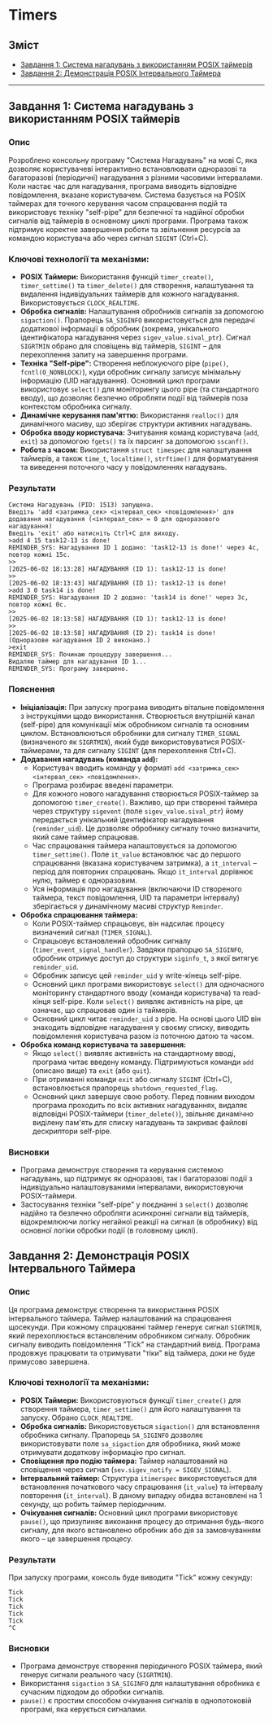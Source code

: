 # Timers

## Зміст
- [Завдання 1: Система нагадувань з використанням POSIX таймерів](#завдання-1-система-нагадувань-з-використанням-posix-таймерів)
- [Завдання 2: Демонстрація POSIX Інтервального Таймера](#завдання-2-демонстрація-posix-інтервального-таймера)
---

## Завдання 1: Система нагадувань з використанням POSIX таймерів

### Опис
Розроблено консольну програму "Система Нагадувань" на мові C, яка дозволяє користувачеві інтерактивно встановлювати одноразові та багаторазові (періодичні) нагадування з різними часовими інтервалами. Коли настає час для нагадування, програма виводить відповідне повідомлення, вказане користувачем. Система базується на POSIX таймерах для точного керування часом спрацювання подій та використовує техніку "self-pipe" для безпечної та надійної обробки сигналів від таймерів в основному циклі програми. Програма також підтримує коректне завершення роботи та звільнення ресурсів за командою користувача або через сигнал `SIGINT` (Ctrl+C).

### Ключові технології та механізми:
- **POSIX Таймери:** Використання функцій `timer_create()`, `timer_settime()` та `timer_delete()` для створення, налаштування та видалення індивідуальних таймерів для кожного нагадування. Використовується `CLOCK_REALTIME`.
- **Обробка сигналів:** Налаштування обробників сигналів за допомогою `sigaction()`. Прапорець `SA_SIGINFO` використовується для передачі додаткової інформації в обробник (зокрема, унікального ідентифікатора нагадування через `sigev_value.sival_ptr`). Сигнал `SIGRTMIN` обрано для сповіщень від таймерів, `SIGINT` – для перехоплення запиту на завершення програми.
- **Техніка "Self-pipe":** Створення неблокуючого pipe (`pipe()`, `fcntl(O_NONBLOCK)`), куди обробник сигналу записує мінімальну інформацію (UID нагадування). Основний цикл програми використовує `select()` для моніторингу цього pipe (та стандартного вводу), що дозволяє безпечно обробляти події від таймерів поза контекстом обробника сигналу.
- **Динамічне керування пам'яттю:** Використання `realloc()` для динамічного масиву, що зберігає структури активних нагадувань.
- **Обробка вводу користувача:** Зчитування команд користувача (`add`, `exit`) за допомогою `fgets()` та їх парсинг за допомогою `sscanf()`.
- **Робота з часом:** Використання `struct timespec` для налаштування таймерів, а також `time_t`, `localtime()`, `strftime()` для форматування та виведення поточного часу у повідомленнях нагадувань.

### Результати
```
Система Нагадувань (PID: 1513) запущена.
Введіть 'add <затримка_сек> <інтервал_сек> <повідомлення>' для додавання нагадування (<інтервал_сек> = 0 для одноразового нагадування)
Введіть 'exit' або натисніть Ctrl+C для виходу.
>add 4 15 task12-13 is done!
REMINDER_SYS: Нагадування ID 1 додано: 'task12-13 is done!' через 4с, повтор кожні 15с.
>>
[2025-06-02 18:13:28] НАГАДУВАННЯ (ID 1): task12-13 is done!
>>
[2025-06-02 18:13:43] НАГАДУВАННЯ (ID 1): task12-13 is done!
>add 3 0 task14 is done!
REMINDER_SYS: Нагадування ID 2 додано: 'task14 is done!' через 3с, повтор кожні 0с.
>>
[2025-06-02 18:13:58] НАГАДУВАННЯ (ID 1): task12-13 is done!
>>
[2025-06-02 18:13:58] НАГАДУВАННЯ (ID 2): task14 is done!
(Одноразове нагадування ID 2 виконано.)
>exit
REMINDER_SYS: Починаю процедуру завершення...
Видаляю таймер для нагадування ID 1...
REMINDER_SYS: Програму завершено.
```

### Пояснення
- **Ініціалізація:** При запуску програма виводить вітальне повідомлення з інструкціями щодо використання. Створюється внутрішній канал (self-pipe) для комунікації між обробником сигналів та основним циклом. Встановлюються обробники для сигналу `TIMER_SIGNAL` (визначеного як `SIGRTMIN`), який буде використовуватися POSIX-таймерами, та для сигналу `SIGINT` (для перехоплення Ctrl+C).
- **Додавання нагадувань (команда `add`):**
    - Користувач вводить команду у форматі `add <затримка_сек> <інтервал_сек> <повідомлення>`.
    - Програма розбирає введені параметри.
    - Для кожного нового нагадування створюється POSIX-таймер за допомогою `timer_create()`. Важливо, що при створенні таймера через структуру `sigevent` (поле `sigev_value.sival_ptr`) йому передається унікальний ідентифікатор нагадування (`reminder_uid`). Це дозволяє обробнику сигналу точно визначити, який саме таймер спрацював.
    - Час спрацювання таймера налаштовується за допомогою `timer_settime()`. Поле `it_value` встановлює час до першого спрацювання (вказана користувачем затримка), а `it_interval` – період для повторних спрацювань. Якщо `it_interval` дорівнює нулю, таймер є одноразовим.
    - Уся інформація про нагадування (включаючи ID створеного таймера, текст повідомлення, UID та параметри інтервалу) зберігається у динамічному масиві структур `Reminder`.
- **Обробка спрацювання таймера:**
    - Коли POSIX-таймер спрацьовує, він надсилає процесу визначений сигнал (`TIMER_SIGNAL`).
    - Спрацьовує встановлений обробник сигналу (`timer_event_signal_handler`). Завдяки прапорцю `SA_SIGINFO`, обробник отримує доступ до структури `siginfo_t`, з якої витягує `reminder_uid`.
    - Обробник записує цей `reminder_uid` у write-кінець self-pipe.
    - Основний цикл програми використовує `select()` для одночасного моніторингу стандартного вводу (команди користувача) та read-кінця self-pipe. Коли `select()` виявляє активність на pipe, це означає, що спрацював один із таймерів.
    - Основний цикл читає `reminder_uid` з pipe. На основі цього UID він знаходить відповідне нагадування у своєму списку, виводить повідомлення користувача разом із поточною датою та часом.
- **Обробка команд користувача та завершення:**
    - Якщо `select()` виявляє активність на стандартному вводі, програма читає введену команду. Підтримуються команди `add` (описано вище) та `exit` (або `quit`).
    - При отриманні команди `exit` або сигналу `SIGINT` (Ctrl+C), встановлюється прапорець `shutdown_requested_flag`.
    - Основний цикл завершує свою роботу. Перед повним виходом програма проходить по всіх активних нагадуваннях, видаляє відповідні POSIX-таймери (`timer_delete()`), звільняє динамічно виділену пам'ять для списку нагадувань та закриває файлові дескриптори self-pipe.

### Висновки
- Програма демонструє створення та керування системою нагадувань, що підтримує як одноразові, так і багаторазові події з індивідуально налаштовуваними інтервалами, використовуючи POSIX-таймери.
- Застосування техніки "self-pipe" у поєднанні з `select()` дозволяє надійно та безпечно обробляти асинхронні сигнали від таймерів, відокремлюючи логіку негайної реакції на сигнал (в обробнику) від основної логіки обробки події (в головному циклі).

## Завдання 2: Демонстрація POSIX Інтервального Таймера

### Опис
Ця програма демонструє створення та використання POSIX інтервального таймера. Таймер налаштований на спрацювання щосекунди. При кожному спрацюванні таймер генерує сигнал `SIGRTMIN`, який перехоплюється встановленим обробником сигналу. Обробник сигналу виводить повідомлення "Tick" на стандартний вивід. Програма продовжує працювати та отримувати "тіки" від таймера, доки не буде примусово завершена.

### Ключові технології та механізми:
* **POSIX Таймери:** Використовуються функції `timer_create()` для створення таймера, `timer_settime()` для його налаштування та запуску. Обрано `CLOCK_REALTIME`.
* **Обробка сигналів:** Використовується `sigaction()` для встановлення обробника сигналу. Прапорець `SA_SIGINFO` дозволяє використовувати поле `sa_sigaction` для обробника, який може отримувати додаткову інформацію про сигнал.
* **Сповіщення про подію таймера:** Таймер налаштований на сповіщення через сигнал (`sev.sigev_notify = SIGEV_SIGNAL`).
* **Інтервальний таймер:** Структура `itimerspec` використовується для встановлення початкового часу спрацювання (`it_value`) та інтервалу повторення (`it_interval`). В даному випадку обидва встановлені на 1 секунду, що робить таймер періодичним.
* **Очікування сигналів:** Основний цикл програми використовує `pause()`, що призупиняє виконання процесу до отримання будь-якого сигналу, для якого встановлено обробник або дія за замовчуванням якого – це завершення процесу.

### Результати
При запуску програми, консоль буде виводити "Tick" кожну секунду:
```
Tick
Tick
Tick
Tick
Tick
^C
```

### Висновки
- Програма демонструє створення періодичного POSIX таймера, який генерує сигнали реального часу (`SIGRTMIN`).
- Використання `sigaction` з `SA_SIGINFO` для налаштування обробника є сучасним підходом до обробки сигналів.
- `pause()` є простим способом очікування сигналів в однопотоковій програмі, яка керується сигналами.
